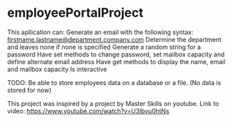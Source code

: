 # employeePortalProject

This apllication can:
  Generate an email with the following syntax: firstname.lastname@department.company.com
  Determine the department and leaves none if none is specified
  Generate a random string for a password
  Have set methods to change password, set mailbox capacity and define alternate email address
  Have get methods to display the name, email and mailbox capacity
  Is interactive
  
  
TODO:
  Be able to store employees data on a database or a file. (No data is stored for now)
  
This project was inspired by a project by Master Skills on youtube.
Link to video: https://www.youtube.com/watch?v=U3Ibvu0htNs
